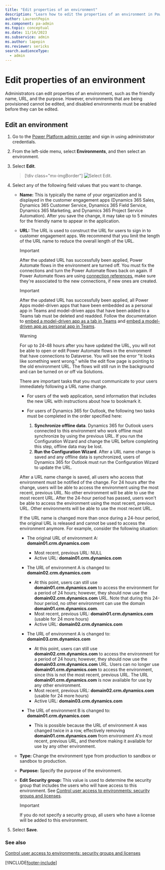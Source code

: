 ```yaml
---
title: "Edit properties of an environment"
description: "Learn how to edit the properties of an environment in Power Platform admin center, including URL, friendly name, type, and security group."
author: LaurentPepin 
ms.component: pa-admin
ms.topic: conceptual
ms.date: 11/14/2023
ms.subservice: admin
ms.author: lapepin
ms.reviewer: sericks
search.audienceType: 
  - admin
---
```

# Edit properties of an environment 

Administrators can edit properties of an environment, such as the friendly name, URL, and the purpose. However, environments that are being provisioned cannot be edited, and disabled environments must be enabled before they can be edited.  
  
## Edit an environment  
  
1. Go to the [Power Platform admin center](https://admin.powerplatform.microsoft.com) and sign in using administrator credentials.

2. From the left-side menu, select **Environments**, and then select an environment.

3. Select **Edit**.

   > [!div class="mx-imgBorder"] 
   > ![Select Edit.](media/select-edit.png "Select Edit")

4. Select any of the following field values that you want to change.  
  
   - **Name:** This is typically the name of your organization and is displayed in the customer engagement apps (Dynamics 365 Sales, Dynamics 365 Customer Service, Dynamics 365 Field Service, Dynamics 365 Marketing, and Dynamics 365 Project Service Automation). After you save the change, it may take up to 5 minutes for the friendly name to appear in the application.  
  
   - **URL:** The URL is used to construct the URL for users to sign in to customer engagement apps. We recommend that you limit the length of the URL name to reduce the overall length of the URL.  

     > [!IMPORTANT]
     > After the updated URL has successfully been applied, Power Automate flows in the environment are turned off. You must fix the connections and turn the Power Automate flows back on again. If Power Automate flows are using [connection references](/power-apps/maker/data-platform/create-connection-reference), make sure they're associated to the new connections, if new ones are created.
  
     > [!IMPORTANT]
     > After the updated URL has successfully been applied, all Power Apps model-driven apps that have been embedded as a personal app in Teams and model-driven apps that have been added to a Teams tab must be deleted and readded.  Follow the documentation to [embed a model-driven app as a tab in Teams](/power-apps/teams/embed-model-driven-teams-tab) and [embed a model-driven app as personal app in Teams](/power-apps/teams/embed-model-driven-teams-personal).
       
     > [!WARNING]
     > For up to 24-48 hours after you have updated the URL, you will not be able to open or edit Power Automate flows in the environment that have connections to Dataverse. You will see the error "It looks like something went wrong." while the edit flow page is pointing to the old environment URL. The flows will still run in the background and can be turned on or off via Solutions.
     > 
     >  There are important tasks that you must communicate to your users immediately following a URL name change.  
     > 
     > - For users of the web application, send information that includes the new URL with instructions about how to bookmark it.  
     > - For users of Dynamics 365 for Outlook, the following two tasks must be completed in the order specified here:  
     > 
     >   1. **Synchronize offline data**. Dynamics 365 for Outlook users connected to this environment who work offline must synchronize by using the previous URL. If you run the Configuration Wizard and change the URL before completing this step, offline data may be lost.  
     >   2. **Run the Configuration Wizard**. After a URL name change is saved and any offline data is synchronized, users of Dynamics 365 for Outlook must run the Configuration Wizard to update the URL.  
  
        After a URL name change is saved, all users who access that environment must be notified of the change. For 24 hours after the change, users will be able to access the environment using the most recent, previous URL. No other environment will be able to use the most recent URL. After the 24-hour period has passed, users won't be able to access the environment using the most recent, previous URL. Other environments will be able to use the most recent URL.
  
        If the URL name is changed more than once during a 24-hour period, the original URL is released and cannot be used to access the environment anymore. For example, consider the following situation:  
  
     - The original URL of environment A: **domain01.crm.dynamics.com**
        - Most recent, previous URL: NULL
        - Active URL: **domain01.crm.dynamics.com**
  
     - The URL of environment A is changed to: **domain02.crm.dynamics.com**
       - At this point, users can still use **domain01.crm.dynamics.com** to access the environment for a period of 24 hours; however, they should now use the **domain02.crm.dynamics.com** URL. Note that during this 24-hour period, no other environment can use the domain **domain01.crm.dynamics.com**.
       - Most recent, previous URL: **domain01.crm.dynamics.com** (usable for 24 more hours)
       - Active URL: **domain02.crm.dynamics.com**
  
     - The URL of environment A is changed to: **domain03.crm.dynamics.com**
       - At this point, users can still use **domain02.crm.dynamics.com** to access the environment for a period of 24 hours; however, they should now use the **domain03.crm.dynamics.com** URL. Users can no longer use **domain01.crm.dynamics.com** to access the environment, since this is not the most recent, previous URL. The URL **domain01.crm.dynamics.com** is now available for use by any other environment.
       - Most recent, previous URL: **domain02.crm.dynamics.com** (usable for 24 more hours)
       - Active URL: **domain03.crm.dynamics.com**

     - The URL of environment B is changed to: **domain01.crm.dynamics.com**
       - This is possible because the URL of environment A was changed twice in a row, effectively removing **domain01.crm.dynamics.com** from environment A's most recent, previous URL, and therefore making it available for use by any other environment.

   - **Type:** Change the environment type from production to sandbox or sandbox to production.

   - **Purpose:** Specify the purpose of the environment. 
  
   - **Edit Security group:** This value is used to determine the security group that includes the users who will have access to this environment. See [Control user access to environments: security groups and licenses](control-user-access.md).
  
     > [!IMPORTANT]
     >  If you do not specify a security group, all users who have a license will be added to this environment.  
  
5. Select **Save**.  
  
### See also
[Control user access to environments: security groups and licenses](control-user-access.md)

[!INCLUDE[footer-include](../includes/footer-banner.md)]
